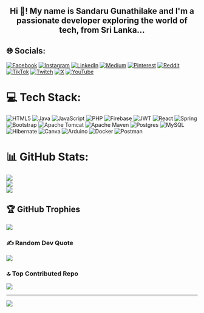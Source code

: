 <h2 align="center">Hi 👋! My name is Sandaru Gunathilake and I'm a passionate developer exploring the world of tech, from Sri Lanka...</h2>

## 🌐 Socials:
[![Facebook](https://img.shields.io/badge/Facebook-%231877F2.svg?logo=Facebook&logoColor=white)](https://www.facebook.com/share/15jtaLk7AX/?mibextid=LQQJ4d) [![Instagram](https://img.shields.io/badge/Instagram-%23E4405F.svg?logo=Instagram&logoColor=white)](https://instagram.com/sandaru_gunatilake) [![LinkedIn](https://img.shields.io/badge/LinkedIn-%230077B5.svg?logo=linkedin&logoColor=white)](https://www.linkedin.com/in/sandaru-gunathilake-701a791a0/) [![Medium](https://img.shields.io/badge/Medium-12100E?logo=medium&logoColor=white)](https://medium.com/@@maduhansadilshan) [![Pinterest](https://img.shields.io/badge/Pinterest-%23E60023.svg?logo=Pinterest&logoColor=white)](https://pinterest.com/maduhansad) [![Reddit](https://img.shields.io/badge/Reddit-%23FF4500.svg?logo=Reddit&logoColor=white)](https://reddit.com/user/u/SandaruDilshan) [![TikTok](https://img.shields.io/badge/TikTok-%23000000.svg?logo=TikTok&logoColor=white)](https://tiktok.com/@@sandarugunatilake) [![Twitch](https://img.shields.io/badge/Twitch-%239146FF.svg?logo=Twitch&logoColor=white)](https://twitch.tv/sandarugunathilake) [![X](https://img.shields.io/badge/X-black.svg?logo=X&logoColor=white)](https://x.com/@Sandaru_Maduhan) [![YouTube](https://img.shields.io/badge/YouTube-%23FF0000.svg?logo=YouTube&logoColor=white)](https://youtube.com/@@sandarugunathilake3381) 

# 💻 Tech Stack:
![HTML5](https://img.shields.io/badge/html5-%23E34F26.svg?style=for-the-badge&logo=html5&logoColor=white) ![Java](https://img.shields.io/badge/java-%23ED8B00.svg?style=for-the-badge&logo=openjdk&logoColor=white) ![JavaScript](https://img.shields.io/badge/javascript-%23323330.svg?style=for-the-badge&logo=javascript&logoColor=%23F7DF1E) ![PHP](https://img.shields.io/badge/php-%23777BB4.svg?style=for-the-badge&logo=php&logoColor=white) ![Firebase](https://img.shields.io/badge/firebase-%23039BE5.svg?style=for-the-badge&logo=firebase) ![JWT](https://img.shields.io/badge/JWT-black?style=for-the-badge&logo=JSON%20web%20tokens) ![React](https://img.shields.io/badge/react-%2320232a.svg?style=for-the-badge&logo=react&logoColor=%2361DAFB) ![Spring](https://img.shields.io/badge/spring-%236DB33F.svg?style=for-the-badge&logo=spring&logoColor=white) ![Bootstrap](https://img.shields.io/badge/bootstrap-%238511FA.svg?style=for-the-badge&logo=bootstrap&logoColor=white) ![Apache Tomcat](https://img.shields.io/badge/apache%20tomcat-%23F8DC75.svg?style=for-the-badge&logo=apache-tomcat&logoColor=black) ![Apache Maven](https://img.shields.io/badge/Apache%20Maven-C71A36?style=for-the-badge&logo=Apache%20Maven&logoColor=white) ![Postgres](https://img.shields.io/badge/postgres-%23316192.svg?style=for-the-badge&logo=postgresql&logoColor=white) ![MySQL](https://img.shields.io/badge/mysql-4479A1.svg?style=for-the-badge&logo=mysql&logoColor=white) ![Hibernate](https://img.shields.io/badge/Hibernate-59666C?style=for-the-badge&logo=Hibernate&logoColor=white) ![Canva](https://img.shields.io/badge/Canva-%2300C4CC.svg?style=for-the-badge&logo=Canva&logoColor=white) ![Arduino](https://img.shields.io/badge/-Arduino-00979D?style=for-the-badge&logo=Arduino&logoColor=white) ![Docker](https://img.shields.io/badge/docker-%230db7ed.svg?style=for-the-badge&logo=docker&logoColor=white) ![Postman](https://img.shields.io/badge/Postman-FF6C37?style=for-the-badge&logo=postman&logoColor=white)
# 📊 GitHub Stats:
![](https://github-readme-stats.vercel.app/api?username=sandaru-sdm&theme=dark&hide_border=false&include_all_commits=true&count_private=true)<br/>
![](https://github-readme-streak-stats.herokuapp.com/?user=sandaru-sdm&theme=dark&hide_border=false)<br/>
![](https://github-readme-stats.vercel.app/api/top-langs/?username=sandaru-sdm&theme=dark&hide_border=false&include_all_commits=true&count_private=true&layout=compact)

## 🏆 GitHub Trophies
![](https://github-profile-trophy.vercel.app/?username=sandaru-sdm&theme=radical&no-frame=false&no-bg=true&margin-w=4)

### ✍️ Random Dev Quote
![](https://quotes-github-readme.vercel.app/api?type=horizontal&theme=radical)

### 🔝 Top Contributed Repo
![](https://github-contributor-stats.vercel.app/api?username=sandaru-sdm&limit=5&theme=dark&combine_all_yearly_contributions=true)

---
[![](https://visitcount.itsvg.in/api?id=sandaru-sdm&icon=0&color=0)](https://visitcount.itsvg.in)

<!-- Proudly created with GPRM ( https://gprm.itsvg.in ) -->
